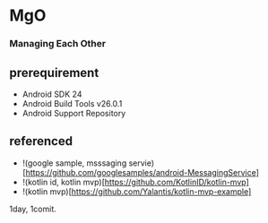 # MgO
### Managing Each Other

## prerequirement
* Android SDK 24
* Android Build Tools v26.0.1
* Android Support Repository


## referenced
* !(google sample, msssaging servie)[https://github.com/googlesamples/android-MessagingService]
* !(kotlin id, kotlin mvp)[https://github.com/KotlinID/kotlin-mvp]
* !(kotlin mvp)[https://github.com/Yalantis/kotlin-mvp-example]



1day, 1comit.
